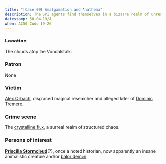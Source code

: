 ```yaml
---
title: "[Case 09] Amalgamation and Anathema"
description: The SPI agents find themselves in a bizarre realm of unreality, from which they must escape. But along the way, they stumble across the corpse of someone they know.
datestamp: 50-04-19/A
when: AC50 Cudo 19-26
---
```


### Location

The clouds atop the Vondalstalk.

### Patron

None

### Victim

[Alex Orbach](../dossiers/alex-orbach), disgraced magical researcher and alleged killer of [Dominic Tremere](../dossiers/dominic-tremere).

### Crime scene

The [crystalline flux](../locales/flux#crystalline-flux), a surreal realm of structured chaos.

### Persons of interest

**[Priscilla Stormcloud](../dossiers/priscilla-stormcloud)**(?), once a noted historian, now apparently an insane animalistic creature and/or [balor demon](../dossiers/balor).
